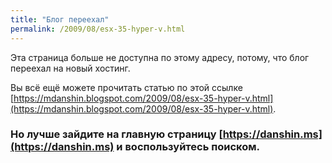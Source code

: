 ```yaml
---
title: "Блог переехал"
permalink: /2009/08/esx-35-hyper-v.html
---
```

Эта страница больше не доступна по этому адресу, потому, что блог переехал на новый хостинг.

Вы всё ещё можете прочитать статью по этой ссылке [https://mdanshin.blogspot.com/2009/08/esx-35-hyper-v.html](https://mdanshin.blogspot.com/2009/08/esx-35-hyper-v.html).

### Но лучше зайдите на главную страницу [https://danshin.ms](https://danshin.ms) и воспользуйтесь поиском.